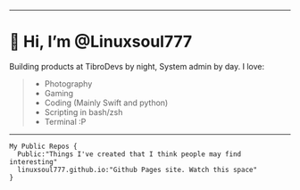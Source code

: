 ***
# 👋 Hi, I’m @Linuxsoul777
Building products at TibroDevs by night, System admin by day.
I love:
> - Photography
> - Gaming
> - Coding (Mainly Swift and python)
> - Scripting in bash/zsh
> - Terminal :P
***
```
My Public Repos {
  Public:"Things I've created that I think people may find interesting"
  linuxsoul777.github.io:"Github Pages site. Watch this space"
}
```
<!---
Linuxsoul777/Linuxsoul777 is a ✨ special ✨ repository because its `README.md` (this file) appears on your GitHub profile.
You can click the Preview link to take a look at your changes.
--->
